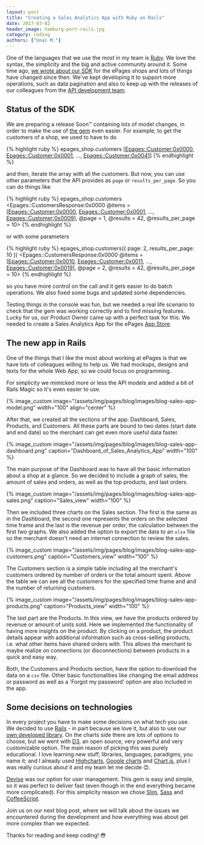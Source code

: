 ```yaml
---
layout: post
title: "Creating a Sales Analytics App with Ruby on Rails"
date: 2017-03-02
header_image: hamburg-port-rails.jpg
category: coding
authors: ["Unai M."]
---
```


One of the languages that we use the most in my team is [Ruby](https://www.ruby-lang.org).
We love the syntax, the simplicity and the big and active community around it.
Some time ago, [we wrote about our SDK](/blog/tech-stories/on-the-way-to-a-ruby-sdk/) for the ePages shops and lots of things have changed since then.
We've kept developing it to support more operations, such as data pagination and also to keep up with the releases of our colleagues from the [API development team](/apps).

## Status of the SDK

We are preparing a release Soon&#8482; containing lots of model changes, in order to make the use of [the gem](https://github.com/ePages-de/epages-rest-ruby) even easier.
For example, to get the customers of a shop, we used to have to do

{% highlight ruby %}
  epages_shop.customers
  [<Epages::Customer:0x0000>, <Epages::Customer:0x0001>, ..., <Epages::Customer:0x0041>]
{% endhighlight %}

and then, iterate the array with all the customers.
But now, you can use other parameters that the API provides as `page` or `results_per_page`.
So you can do things like

{% highlight ruby %}
  epages_shop.customers
  <Epages::CustomersResponse:0x0000
    @items = [<Epages::Customer:0x0000>, <Epages::Customer:0x0001>, ..., <Epages::Customer:0x0009>],
    @page = 1,
    @results = 42,
    @results_per_page = 10>
{% endhighlight %}

or with some parameters

{% highlight ruby %}
  epages_shop.customers({ page: 2, results_per_page: 10 })
  <Epages::CustomersResponse:0x0000
    @items = [<Epages::Customer:0x0010>, <Epages::Customer:0x0011>, ..., <Epages::Customer:0x0019>],
    @page = 2,
    @results = 42,
    @results_per_page = 10>
{% endhighlight %}

so you have more control on the call and it gets easier to do batch operations.
We also fixed some bugs and updated some dependencies.

Testing things in the console was fun, but we needed a real life scenario to check that the gem was working correctly and to find missing features.
Lucky for us, our Product Owner came up with a perfect task for this.
We needed to create a Sales Analytics App for the ePages [App Store](https://blog.epages.com/us/2016/05/14/the-epages-app-store-everything-for-your-e-commerce-success/).

## The new app in Rails

One of the things that I like the most about working at ePages is that we have lots of colleagues willing to help us.
We had mockups, designs and texts for the whole Web App, so we could focus on programming.

For simplicity we mimicked more or less the API models and added a bit of Rails Magic so it's even easier to use.

{% image_custom image="/assets/img/pages/blog/images/blog-sales-app-model.png" width="100" align="center" %}

After that, we created all the sections of the app: Dashboard, Sales, Products, and Customers.
All these parts are bound to two dates (start date and end date) so the merchant can get even more useful data faster.

{% image_custom image="/assets/img/pages/blog/images/blog-sales-app-dashboard.png" caption="Dashboard_of_Sales_Analytics_App" width="100" %}

The main purpose of the Dashboard was to have all the basic information about a shop at a glance.
So we decided to include a graph of sales, the amount of sales and orders, as well as the top products, and last orders.

{% image_custom image="/assets/img/pages/blog/images/blog-sales-app-sales.png" caption="Sales_view" width="100" %}

Then we included three charts on the Sales section.
The first is the same as in the Dashboard, the second one represents the orders on the selected time frame and the last is the revenue per order, the calculation between the first two graphs.
We also added the option to export the data to an `xlsx` file so the merchant doesn't need an internet connection to review the sales.

{% image_custom image="/assets/img/pages/blog/images/blog-sales-app-customers.png" caption="Customers_view" width="100" %}

The Customers section is a simple table including all the merchant's customers ordered by number of orders or the total amount spent.
Above the table we can see all the customers for the specified time frame and and the number of returning customers.

{% image_custom image="/assets/img/pages/blog/images/blog-sales-app-products.png" caption="Products_view" width="100" %}

The last part are the Products.
In this view, we have the products ordered by revenue or amount of units sold.
Here we implemented the functionality of having more insights on the product.
By clicking on a product, the product details appear with additional information such as cross-selling products, i.e. what other items have shared orders with.
This allows the merchant to maybe realize on connections (or disconnections) between products in a quick and easy way.

Both, the Customers and Products section, have the option to download the data on a `csv` file.
Other basic functionalities like changing the email address or password as well as a 'Forgot my password' option are also included in the app.

## Some decisions on technologies

In every project you have to make some decisions on what tech you use.
We decided to use [Rails](http://rubyonrails.org/) - in part because we love it, but also to use our [own developed library](https://github.com/ePages-de/epages-rest-ruby).
On the charts side there are lots of options to choose, but we went with [D3](https://d3js.org/), an open source, very powerful and very customizable option.
The main reason of picking this was purely educational.
I love learning new stuff, libraries, languages, paradigms, you name it; and I already used [Highcharts](http://www.highcharts.com/), [Google charts](https://developers.google.com/chart/) and [Chart.js](http://www.chartjs.org/), plus I was really curious about it and my team let me decide 😊.

[Devise](https://github.com/plataformatec/devise) was our option for user management.
This gem is easy and simple, so it was perfect to deliver fast (even though in the end everything became more complicated).
For this simplicity reason we chose [Slim](http://slim-lang.com/), [Sass](http://sass-lang.com/) and [CoffeeScript](http://coffeescript.org/).

Join us on our next blog post, where we will talk about the issues we encountered during the development and how everything was about get more complex than we expected.

Thanks for reading and keep coding! 😳
